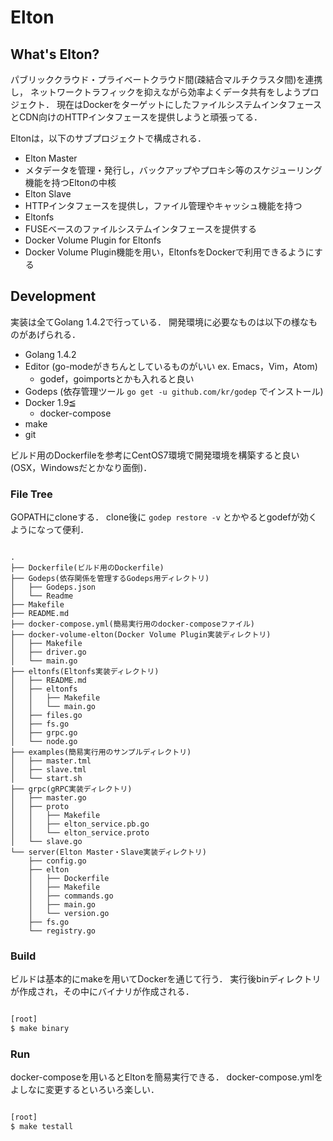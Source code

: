# Elton

## What's Elton?

パブリッククラウド・プライベートクラウド間(疎結合マルチクラスタ間)を連携し，
ネットワークトラフィックを抑えながら効率よくデータ共有をしようプロジェクト．
現在はDockerをターゲットにしたファイルシステムインタフェースとCDN向けのHTTPインタフェースを提供しようと頑張ってる．

Eltonは，以下のサブプロジェクトで構成される．

- Elton Master
 - メタデータを管理・発行し，バックアップやプロキシ等のスケジューリング機能を持つEltonの中核
- Elton Slave
 - HTTPインタフェースを提供し，ファイル管理やキャッシュ機能を持つ
- Eltonfs
 - FUSEベースのファイルシステムインタフェースを提供する
- Docker Volume Plugin for Eltonfs
 - Docker Volume Plugin機能を用い，EltonfsをDockerで利用できるようにする

## Development

実装は全てGolang 1.4.2で行っている．
開発環境に必要なものは以下の様なものがあげられる．

- Golang 1.4.2
- Editor (go-modeがきちんとしているものがいい ex. Emacs，Vim，Atom)
  - godef，goimportsとかも入れると良い
- Godeps (依存管理ツール `go get -u github.com/kr/godep` でインストール)
- Docker 1.9≦
  - docker-compose
- make
- git

ビルド用のDockerfileを参考にCentOS7環境で開発環境を構築すると良い(OSX，Windowsだとかなり面倒)．

### File Tree

GOPATHにcloneする．
clone後に `godep restore -v` とかやるとgodefが効くようになって便利．

```

.
├── Dockerfile(ビルド用のDockerfile)
├── Godeps(依存関係を管理するGodeps用ディレクトリ)
│   ├── Godeps.json
│   └── Readme
├── Makefile
├── README.md
├── docker-compose.yml(簡易実行用のdocker-composeファイル)
├── docker-volume-elton(Docker Volume Plugin実装ディレクトリ)
│   ├── Makefile
│   ├── driver.go
│   └── main.go
├── eltonfs(Eltonfs実装ディレクトリ)
│   ├── README.md
│   ├── eltonfs
│   │   ├── Makefile
│   │   └── main.go
│   ├── files.go
│   ├── fs.go
│   ├── grpc.go
│   └── node.go
├── examples(簡易実行用のサンプルディレクトリ)
│   ├── master.tml
│   ├── slave.tml
│   └── start.sh
├── grpc(gRPC実装ディレクトリ)
│   ├── master.go
│   ├── proto
│   │   ├── Makefile
│   │   ├── elton_service.pb.go
│   │   └── elton_service.proto
│   └── slave.go
└── server(Elton Master・Slave実装ディレクトリ)
    ├── config.go
    ├── elton
    │   ├── Dockerfile
    │   ├── Makefile
    │   ├── commands.go
    │   ├── main.go
    │   └── version.go
    ├── fs.go
    └── registry.go

```

### Build

ビルドは基本的にmakeを用いてDockerを通じて行う．
実行後binディレクトリが作成され，その中にバイナリが作成される．

```bash

[root]
$ make binary

```

### Run

docker-composeを用いるとEltonを簡易実行できる．
docker-compose.ymlをよしなに変更するといろいろ楽しい．

```bash

[root]
$ make testall

```
